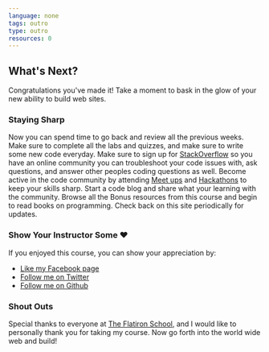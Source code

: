 ```yaml
---
language: none
tags: outro
type: outro
resources: 0
---
```


## What's Next?

Congratulations you've made it! Take a moment to bask in the glow of your new ability to build web sites. 

### Staying Sharp

Now you can spend time to go back and review all the previous weeks. Make sure to complete all the labs and quizzes, and make sure to write some new code everyday. Make sure to sign up for [StackOverflow](http://stackoverflow.com/) so you have an online community you can troubleshoot your code issues with, ask questions, and answer other peoples coding questions as well. Become active in the code community by attending [Meet ups](http://www.meetup.com/find/?allMeetups=false&keywords=programming&radius=5&userFreeform=10010&gcResults=New+York%2C+NY+10010%2C+USA%3AUS%3ANew+York%3ANew+York+County%3ANew+York%3AManhattan%3A10010%3A40.7388319%3A-73.9815337&sort=default) and [Hackathons](https://www.eventbrite.com/directory?q=hackathon&loc=New+York%2C+NY) to keep your skills sharp. Start a code blog and share what your learning with the community. Browse all the Bonus resources from this course and begin to read books on programming. Check back on this site periodically for updates.

### Show Your Instructor Some ♥

If you enjoyed this course, you can show your appreciation by:

- [Like my Facebook page](https://www.facebook.com/SuperAwesomeInstructor)
- [Follow me on Twitter](https://twitter.com/jongrover)
- [Follow me on Github](https://github.com/jongrover)

### Shout Outs

Special thanks to everyone at [The Flatiron School](http://flatironschool.com/), and I would like to personally thank you for taking my course. Now go forth into the world wide web and build!